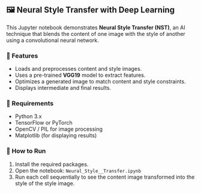 ## 🖼️ Neural Style Transfer with Deep Learning

This Jupyter notebook demonstrates **Neural Style Transfer (NST)**, an AI technique that blends the content of one image with the style of another using a convolutional neural network.

### 📌 Features

* Loads and preprocesses content and style images.
* Uses a pre-trained **VGG19** model to extract features.
* Optimizes a generated image to match content and style constraints.
* Displays intermediate and final results.

### 📁 Requirements

* Python 3.x
* TensorFlow or PyTorch
* OpenCV / PIL for image processing
* Matplotlib (for displaying results)

### 🚀 How to Run

1. Install the required packages.
2. Open the notebook: `Neural_Style__Transfer.ipynb`
3. Run each cell sequentially to see the content image transformed into the style of the style image.


